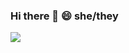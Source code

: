 ### Hi there 👋  😄 she/they

<!--
**kirstytheproud/kirstytheproud** is a ✨ _special_ ✨ repository because its `README.md` (this file) appears on your GitHub profile.

Here are some ideas to get you started:

- 🔭 I’m currently working on ...
- 🌱 I’m currently learning ...
- 👯 I’m looking to collaborate on ...
- 🤔 I’m looking for help with ...
- 💬 Ask me about ...
- 📫 How to reach me: ...
- 😄 Pronouns: ...
- ⚡ Fun fact: ...

<img src="https://img.shields.io/badge/-Adobe%20Creative%20Cloud-blueviolet?logo=adobe-creative-cloud"/>
https://img.shields.io/badge/
-->
<img src="https://img.shields.io/badge/-Adobe%20Creative%20Cloud-blueviolet?logo=adobe-creative-cloud"/>
